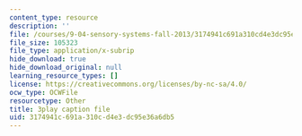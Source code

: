 ```yaml
---
content_type: resource
description: ''
file: /courses/9-04-sensory-systems-fall-2013/3174941c691a310cd4e3dc95e36a6db5_qubzQvNNaLI.srt
file_size: 105323
file_type: application/x-subrip
hide_download: true
hide_download_original: null
learning_resource_types: []
license: https://creativecommons.org/licenses/by-nc-sa/4.0/
ocw_type: OCWFile
resourcetype: Other
title: 3play caption file
uid: 3174941c-691a-310c-d4e3-dc95e36a6db5
---
```

